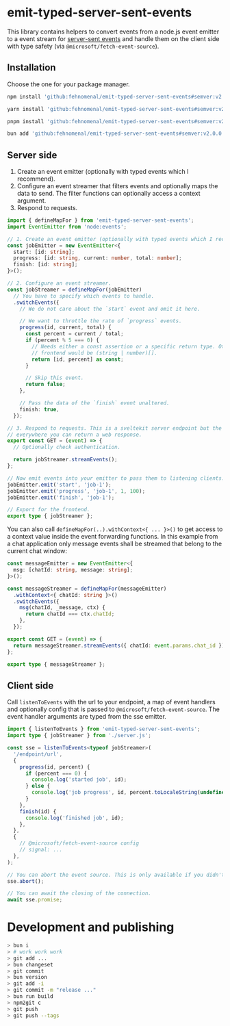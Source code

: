 # emit-typed-server-sent-events

This library contains helpers to convert events from a node.js event emitter to a event stream for [server-sent events](https://developer.mozilla.org/en-US/docs/Web/API/Server-sent_events) and handle them on the client side with type safety (via `@microsoft/fetch-event-source`).

## Installation

Choose the one for your package manager.

```sh
npm install 'github:fehnomenal/emit-typed-server-sent-events#semver:v2.0.0'
```

```sh
yarn install 'github:fehnomenal/emit-typed-server-sent-events#semver:v2.0.0'
```

```sh
pnpm install 'github:fehnomenal/emit-typed-server-sent-events#semver:v2.0.0'
```

```sh
bun add 'github:fehnomenal/emit-typed-server-sent-events#semver:v2.0.0'
```

## Server side

1. Create an event emitter (optionally with typed events which I recommend).
2. Configure an event streamer that filters events and optionally maps the data to send. The filter functions can optionally access a context argument.
3. Respond to requests.

```ts
import { defineMapFor } from 'emit-typed-server-sent-events';
import EventEmitter from 'node:events';

// 1. Create an event emitter (optionally with typed events which I recommend).
const jobEmitter = new EventEmitter<{
  start: [id: string];
  progress: [id: string, current: number, total: number];
  finish: [id: string];
}>();

// 2. Configure an event streamer.
const jobStreamer = defineMapFor(jobEmitter)
  // You have to specify which events to handle.
  .switchEvents({
    // We do not care about the `start` event and omit it here.

    // We want to throttle the rate of `progress` events.
    progress(id, current, total) {
      const percent = current / total;
      if (percent % 5 === 0) {
        // Needs either a const assertion or a specific return type. Otherwise the type at the
        // frontend would be (string | number)[].
        return [id, percent] as const;
      }

      // Skip this event.
      return false;
    },

    // Pass the data of the `finish` event unaltered.
    finish: true,
  });

// 3. Respond to requests. This is a sveltekit server endpoint but the library should work
// everywhere you can return a web response.
export const GET = (event) => {
  // Optionally check authentication.

  return jobStreamer.streamEvents();
};

// Now emit events into your emitter to pass them to listening clients.
jobEmitter.emit('start', 'job-1');
jobEmitter.emit('progress', 'job-1', 1, 100);
jobEmitter.emit('finish', 'job-1');

// Export for the frontend.
export type { jobStreamer };
```

You can also call `defineMapFor(..).withContext<{ ... }>()` to get access to a context value inside the event forwarding functions.
In this example from a chat application only message events shall be streamed that belong to the current chat window:

```ts
const messageEmitter = new EventEmitter<{
  msg: [chatId: string, message: string];
}>();

const messageStreamer = defineMapFor(messageEmitter)
  .withContext<{ chatId: string }>()
  .switchEvents({
    msg(chatId, _message, ctx) {
      return chatId === ctx.chatId;
    },
  });

export const GET = (event) => {
  return messageStreamer.streamEvents({ chatId: event.params.chat_id });
};

export type { messageStreamer };
```

## Client side

Call `listenToEvents` with the url to your endpoint, a map of event handlers and optionally config that is passed to `@microsoft/fetch-event-source`.
The event handler arguments are typed from the sse emitter.

```ts
import { listenToEvents } from 'emit-typed-server-sent-events';
import type { jobStreamer } from './server.js';

const sse = listenToEvents<typeof jobStreamer>(
  '/endpoint/url',
  {
    progress(id, percent) {
      if (percent === 0) {
        console.log('started job', id);
      } else {
        console.log('job progress', id, percent.toLocaleString(undefined, { style: 'percent' }));
      }
    },
    finish(id) {
      console.log('finished job', id);
    },
  },
  {
    // @microsoft/fetch-event-source config
    // signal: ...
  },
);

// You can abort the event source. This is only available if you didn't pass a `signal` to the `listenToEvents` call.
sse.abort();

// You can await the closing of the connection.
await sse.promise;
```

# Development and publishing

```sh
> bun i
> # work work work
> git add ...
> bun changeset
> git commit
> bun version
> git add -i
> git commit -m "release ..."
> bun run build
> npm2git c
> git push
> git push --tags
```
